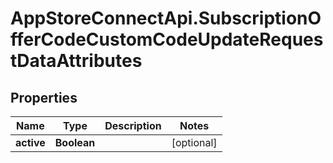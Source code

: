 # AppStoreConnectApi.SubscriptionOfferCodeCustomCodeUpdateRequestDataAttributes

## Properties

Name | Type | Description | Notes
------------ | ------------- | ------------- | -------------
**active** | **Boolean** |  | [optional] 



